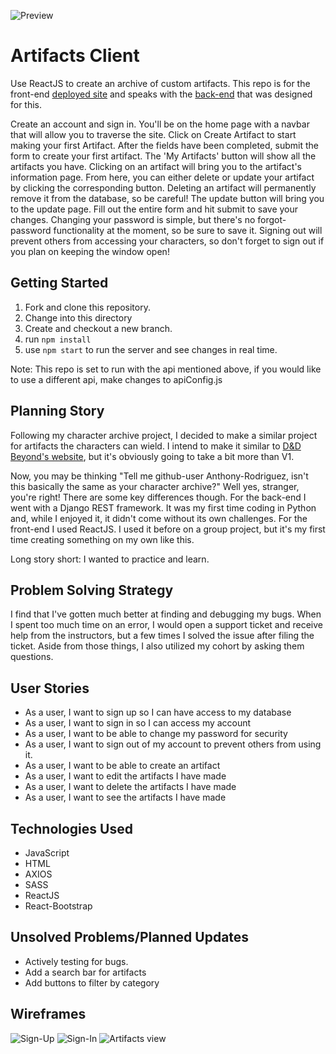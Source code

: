 ![Preview](https://i.imgur.com/dsHdkE4.png)
# Artifacts Client

Use ReactJS to create an archive of custom artifacts. This repo is for the front-end [deployed site](https://anthony-rodriguez.github.io/artifacts/) and speaks with the [back-end](https://github.com/Anthony-Rodriguez/artifacts-api) that was designed for this.

Create an account and sign in. You'll be on the home page with a navbar that will allow you to traverse the site. Click on Create Artifact to start making your first Artifact. After the fields have been completed, submit the form to create your first artifact. The 'My Artifacts' button will show all the artifacts you have. Clicking on an artifact will bring you to the artifact's information page. From here, you can either delete or update your artifact by clicking the corresponding button. Deleting an artifact will permanently remove it from the database, so be careful! The update button will bring you to the update page. Fill out the entire form and hit submit to save your changes. Changing your password is simple, but there's no forgot-password functionality at the moment, so be sure to save it. Signing out will prevent others from accessing your characters, so don't forget to sign out if you plan on keeping the window open!

## Getting Started

1. Fork and clone this repository.
1. Change into this directory
1. Create and checkout a new branch.
1. run `npm install`
1. use `npm start` to run the server and see changes in real time.

Note: This repo is set to run with the api mentioned above, if you would like to use a different api, make changes to apiConfig.js

## Planning Story

Following my character archive project, I decided to make a similar project for artifacts the characters can wield. I intend to make it similar to [D&D Beyond's website](https://www.dndbeyond.com/magic-items), but it's obviously going to take a bit more than V1.

Now, you may be thinking "Tell me github-user Anthony-Rodriguez, isn't this basically the same as your character archive?" Well yes, stranger, you're right! There are some key differences though. For the back-end I went with a Django REST framework. It was my first time coding in Python and, while I enjoyed it, it didn't come without its own challenges. For the front-end I used ReactJS. I used it before on a group project, but it's my first time creating something on my own like this.

Long story short: I wanted to practice and learn.

## Problem Solving Strategy

I find that I've gotten much better at finding and debugging my bugs. When I spent too much time on an error, I would open a support ticket and receive help from the instructors, but a few times I solved the issue after filing the ticket. Aside from those things, I also utilized my cohort by asking them questions.

## User Stories

- As a user, I want to sign up so I can have access to my database
- As a user, I want to sign in so I can access my account
- As a user, I want to be able to change my password for security
- As a user, I want to sign out of my account to prevent others from using it.
- As a user, I want to be able to create an artifact
- As a user, I want to edit the artifacts I have made
- As a user, I want to delete the artifacts I have made
- As a user, I want to see the artifacts I have made

## Technologies Used

- JavaScript
- HTML
- AXIOS
- SASS
- ReactJS
- React-Bootstrap

## Unsolved Problems/Planned Updates

- Actively testing for bugs.
- Add a search bar for artifacts
- Add buttons to filter by category


## Wireframes

![Sign-Up](https://i.imgur.com/6f6wCPl.png)
![Sign-In](https://i.imgur.com/58qgrEG.png)
![Artifacts view](https://i.imgur.com/3TJzwQg.png)
